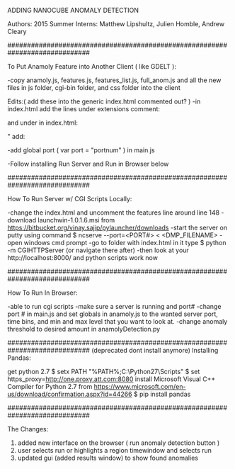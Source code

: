 ADDING NANOCUBE ANOMALY DETECTION

Authors: 2015 Summer Interns: Matthew Lipshultz, Julien Homble, Andrew Cleary


#############################################################################

To Put Anamoly Feature into Another Client ( like GDELT ):

-copy anamoly.js, features.js, features_list.js, full_anom.js and all the new files in js folder, cgi-bin folder, and css folder into the client

Edits:( add these into the generic index.html commented out? )
-in index.html add the lines under extensions comment:
<!-- extensions -->
<script src="features.js"></script>
<script src="anomaly.js"></script>

and under in index.html: 
<link rel="stylesheet" href="css/leaflet.css"/>
<link rel="stylesheet" href="css/leaflet.draw.css"/>" 
add:
<link rel="stylesheet" href="css/bootstrap.min.css">

-add global port ( var port = "portnum" ) in main.js 

-Follow installing Run Server and Run in Browser below

#############################################################################

How To Run Server w/ CGI Scripts Locally:

-change the index.html and uncomment the features line around line 148
-download launchwin-1.0.1.6.msi from https://bitbucket.org/vinay.sajip/pylauncher/downloads
-start the server on putty using command    $ ncserve --port=<PORT#> < <DMP_FILENAME>
-open windows cmd prompt
-go to folder with index.html in it type $ python -m CGIHTTPServer  (or navigate there after)
-then look at your http://localhost:8000/ and python scripts work now

#############################################################################

How To Run In Browser:

-able to run cgi scripts
-make sure a server is running and port#
-change port # in main.js and set globals in anamoly.js to the wanted server port, time bins, and min and max level that you want to look at.
-change anomaly threshold to desired amount in anamolyDetection.py

#############################################################################
(deprecated dont install anymore)
Installing Pandas:

get python 2.7
$ setx PATH "%PATH%;C:\Python27\Scripts"
$ set https_proxy=http://one.proxy.att.com:8080
install  Microsoft Visual C++ Compiler for Python 2.7  from  https://www.microsoft.com/en-us/download/confirmation.aspx?id=44266
$ pip install pandas

#############################################################################

The Changes:

1. added new interface on the browser  ( run anomaly detection button )
2. user selects run or highlights a region timewindow and selects run
3. updated gui (added results window) to show found anomalies